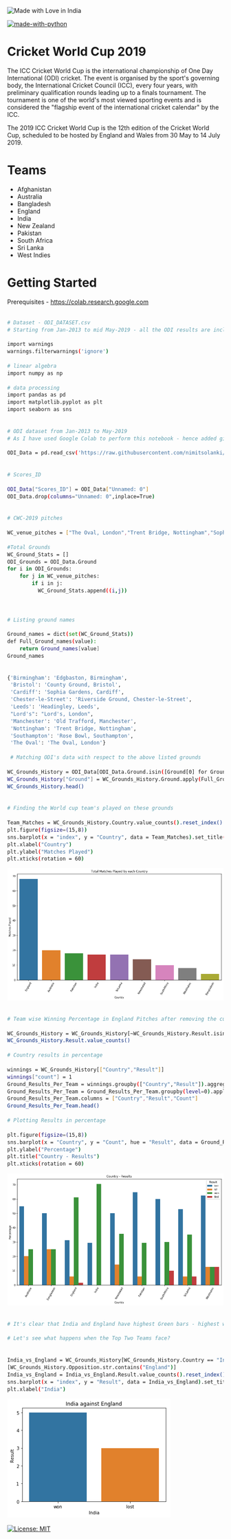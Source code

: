 ![Made with Love in India](https://madewithlove.org.in/badge.svg)

[![made-with-python](https://img.shields.io/badge/Made%20with-Python-1f425f.svg)](https://www.python.org/)

# Cricket World Cup 2019

The ICC Cricket World Cup is the international championship of One Day International (ODI) cricket. The event is organised by the sport's governing body, the International Cricket Council (ICC), every four years, with preliminary qualification rounds leading up to a finals tournament. The tournament is one of the world's most viewed sporting events and is considered the "flagship event of the international cricket calendar" by the ICC.

The 2019 ICC Cricket World Cup is the 12th edition of the Cricket World Cup, scheduled to be hosted by England and Wales from 30 May to 14 July 2019.

# Teams 

* Afghanistan
* Australia
* Bangladesh
* England
* India
* New Zealand
* Pakistan
* South Africa
* Sri Lanka
* West Indies

# Getting Started

Prerequisites - https://colab.research.google.com

```sh

# Dataset - ODI_DATASET.csv
# Starting from Jan-2013 to mid May-2019 - all the ODI results are included in this dataset

import warnings
warnings.filterwarnings('ignore')

# linear algebra
import numpy as np 

# data processing
import pandas as pd 
import matplotlib.pyplot as plt
import seaborn as sns


# ODI dataset from Jan-2013 to May-2019
# As I have used Google Colab to perform this notebook - hence added github raw URL to fetch the dataset

ODI_Data = pd.read_csv('https://raw.githubusercontent.com/nimitsolanki/Cricket-World-Cup-2019/master/data/ODI_DATASET.csv')


# Scores_ID

ODI_Data["Scores_ID"] = ODI_Data["Unnamed: 0"]
ODI_Data.drop(columns="Unnamed: 0",inplace=True)


# CWC-2019 pitches

WC_venue_pitches = ["The Oval, London","Trent Bridge, Nottingham","Sophia Gardens, Cardiff","County Ground, Bristol","Rose Bowl, Southampton","County Ground, Taunton","Old Trafford, Manchester","Edgbaston, Birmingham","Headingley, Leeds","Lord's, London","Riverside Ground, Chester-le-Street"]

#Total Grounds
WC_Ground_Stats = []
ODI_Grounds = ODI_Data.Ground
for i in ODI_Grounds:
    for j in WC_venue_pitches:
        if i in j:
          WC_Ground_Stats.append((i,j))   
          
          
          
# Listing ground names

Ground_names = dict(set(WC_Ground_Stats))
def Full_Ground_names(value):
    return Ground_names[value]
Ground_names


{'Birmingham': 'Edgbaston, Birmingham',
 'Bristol': 'County Ground, Bristol',
 'Cardiff': 'Sophia Gardens, Cardiff',
 'Chester-le-Street': 'Riverside Ground, Chester-le-Street',
 'Leeds': 'Headingley, Leeds',
 "Lord's": "Lord's, London",
 'Manchester': 'Old Trafford, Manchester',
 'Nottingham': 'Trent Bridge, Nottingham',
 'Southampton': 'Rose Bowl, Southampton',
 'The Oval': 'The Oval, London'}
 
 # Matching ODI's data with respect to the above listed grounds

WC_Grounds_History = ODI_Data[ODI_Data.Ground.isin([Ground[0] for Ground in WC_Ground_Stats])]
WC_Grounds_History["Ground"] = WC_Grounds_History.Ground.apply(Full_Ground_names)
WC_Grounds_History.head()


# Finding the World cup team's played on these grounds

Team_Matches = WC_Grounds_History.Country.value_counts().reset_index()
plt.figure(figsize=(15,8))
sns.barplot(x = "index", y = "Country", data = Team_Matches).set_title("Total Matches Played by each Country")
plt.xlabel("Country")
plt.ylabel("Matches Played")
plt.xticks(rotation = 60)

```
![1](https://github.com/nimitsolanki/Cricket-World-Cup-2019/blob/master/images/1.png)



```sh

# Team wise Winning Percentage in England Pitches after removing the currupt data result

WC_Grounds_History = WC_Grounds_History[~WC_Grounds_History.Result.isin(["-"])]
WC_Grounds_History.Result.value_counts()

# Country results in percentage 

winnings = WC_Grounds_History[["Country","Result"]]
winnings["count"] = 1
Ground_Results_Per_Team = winnings.groupby(["Country","Result"]).aggregate(["sum"])
Ground_Results_Per_Team = Ground_Results_Per_Team.groupby(level=0).apply(lambda x:100 * x / float(x.sum())).reset_index()
Ground_Results_Per_Team.columns = ["Country","Result","Count"]
Ground_Results_Per_Team.head()

# Plotting Results in percentage

plt.figure(figsize=(15,8))
sns.barplot(x = "Country", y = "Count", hue = "Result", data = Ground_Results_Per_Team)
plt.ylabel("Percentage")
plt.title("Country - Results")
plt.xticks(rotation = 60)

```

![2](https://github.com/nimitsolanki/Cricket-World-Cup-2019/blob/master/images/2.png)


```sh

# It's clear that India and England have highest Green bars - highest winning percentage.

# Let's see what happens when the Top Two Teams face?


India_vs_England = WC_Grounds_History[WC_Grounds_History.Country == "India"]\
[WC_Grounds_History.Opposition.str.contains("England")]
India_vs_England = India_vs_England.Result.value_counts().reset_index()
sns.barplot(x = "index", y = "Result", data = India_vs_England).set_title("India against England")
plt.xlabel("India")

```

![3](https://github.com/nimitsolanki/Cricket-World-Cup-2019/blob/master/images/3.png)



[![License: MIT](https://img.shields.io/badge/License-MIT-yellow.svg)](https://opensource.org/licenses/MIT)
